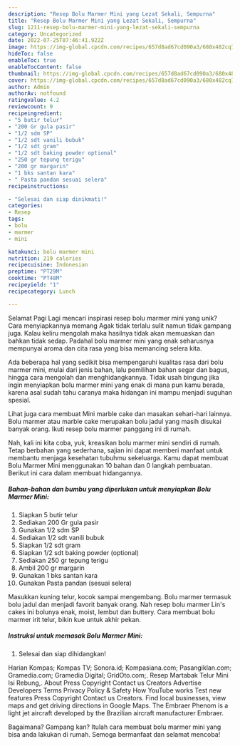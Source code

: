 ```yaml
---
description: "Resep Bolu Marmer Mini yang Lezat Sekali, Sempurna"
title: "Resep Bolu Marmer Mini yang Lezat Sekali, Sempurna"
slug: 1211-resep-bolu-marmer-mini-yang-lezat-sekali-sempurna
category: Uncategorized
date: 2022-07-25T07:46:41.922Z
image: https://img-global.cpcdn.com/recipes/657d8ad67cd090a3/680x482cq70/bolu-marmer-mini-foto-resep-utama.jpg
hideToc: false
enableToc: true
enableTocContent: false
thumbnail: https://img-global.cpcdn.com/recipes/657d8ad67cd090a3/680x482cq70/bolu-marmer-mini-foto-resep-utama.jpg
cover: https://img-global.cpcdn.com/recipes/657d8ad67cd090a3/680x482cq70/bolu-marmer-mini-foto-resep-utama.jpg
author: Admin
authorAv: notfound
ratingvalue: 4.2
reviewcount: 9
recipeingredient:
- "5 butir telur"
- "200 Gr gula pasir"
- "1/2 sdm SP"
- "1/2 sdt vanili bubuk"
- "1/2 sdt gram"
- "1/2 sdt baking powder optional"
- "250 gr tepung terigu"
- "200 gr margarin"
- "1 bks santan kara"
- " Pasta pandan sesuai selera"
recipeinstructions:

- "Selesai dan siap dinikmati!"
categories:
- Resep
tags:
- bolu
- marmer
- mini

katakunci: bolu marmer mini 
nutrition: 219 calories
recipecuisine: Indonesian
preptime: "PT29M"
cooktime: "PT48M"
recipeyield: "1"
recipecategory: Lunch

---
```



Selamat Pagi Lagi mencari inspirasi resep bolu marmer mini yang unik? Cara menyiapkannya memang Agak tidak terlalu sulit namun tidak gampang juga. Kalau keliru mengolah maka hasilnya tidak akan memuaskan dan bahkan tidak sedap. Padahal bolu marmer mini yang enak seharusnya mempunyai aroma dan cita rasa yang bisa memancing selera kita.


Ada beberapa hal yang sedikit bisa mempengaruhi kualitas rasa dari bolu marmer mini, mulai dari jenis bahan, lalu pemilihan bahan segar dan bagus, hingga cara mengolah dan menghidangkannya. Tidak usah bingung jika ingin menyiapkan bolu marmer mini yang enak di mana pun kamu berada, karena asal sudah tahu caranya maka hidangan ini mampu menjadi suguhan spesial.

Lihat juga cara membuat Mini marble cake dan masakan sehari-hari lainnya. Bolu marmer atau marble cake merupakan bolu jadul yang masih disukai banyak orang. Ikuti resep bolu marmer panggang ini di rumah.


Nah, kali ini kita coba, yuk, kreasikan bolu marmer mini sendiri di rumah. Tetap berbahan yang sederhana, sajian ini dapat memberi manfaat untuk membantu menjaga kesehatan tubuhmu sekeluarga. Kamu dapat membuat Bolu Marmer Mini menggunakan 10 bahan dan 0 langkah pembuatan. Berikut ini cara dalam membuat hidangannya.

<!--inarticleads1-->

##### Bahan-bahan dan bumbu yang diperlukan untuk menyiapkan Bolu Marmer Mini:

1. Siapkan 5 butir telur
1. Sediakan 200 Gr gula pasir
1. Gunakan 1/2 sdm SP
1. Sediakan 1/2 sdt vanili bubuk
1. Siapkan 1/2 sdt gram
1. Siapkan 1/2 sdt baking powder (optional)
1. Sediakan 250 gr tepung terigu
1. Ambil 200 gr margarin
1. Gunakan 1 bks santan kara
1. Gunakan  Pasta pandan (sesuai selera)


Masukkan kuning telur, kocok sampai mengembang. Bolu marmer termasuk bolu jadul dan menjadi favorit banyak orang. Nah resep bolu marmer Lin&#39;s cakes ini bolunya enak, moist, lembut dan buttery. Cara membuat bolu marmer irit telur, bikin kue untuk akhir pekan. 

<!--inarticleads2-->

##### Instruksi untuk memasak Bolu Marmer Mini:


1. Selesai dan siap dihidangkan!

Harian Kompas; Kompas TV; Sonora.id; Kompasiana.com; Pasangiklan.com; Gramedia.com; Gramedia Digital; GridOto.com;. Resep Martabak Telur Mini Isi Rebung,. About Press Copyright Contact us Creators Advertise Developers Terms Privacy Policy &amp; Safety How YouTube works Test new features Press Copyright Contact us Creators. Find local businesses, view maps and get driving directions in Google Maps. The Embraer Phenom is a light jet aircraft developed by the Brazilian aircraft manufacturer Embraer. 

Bagaimana? Gampang kan? Itulah cara membuat bolu marmer mini yang bisa anda lakukan di rumah. Semoga bermanfaat dan selamat mencoba!
